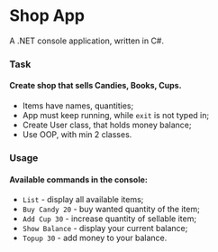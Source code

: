 # Shop App
A .NET console application, written in C#.

### Task

#### Create shop that sells Candies, Books, Cups.

  - Items have names, quantities;
  - App must keep running, while `exit` is not typed in;
  - Create User class, that holds money balance; 
  - Use OOP, with min 2 classes.
    
### Usage
#### Available commands in the console:

  - `List` - display all available items;
  - `Buy Candy 20` - buy wanted quantity of the item;
  - `Add Cup 30` - increase quantity of sellable item;
  - `Show Balance` - display your current balance;
  - `Topup 30` - add money to your balance.
